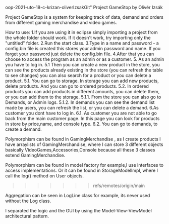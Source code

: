  oop-2021-uto-18-c-krizan-oliverIzsakGit" Project GameStop by Olivér Izsák

Project GameStop is a system for keeping track of data, demand and orders from different gaming merchandise and video games.

How to use: 1.If you are using it in eclipse simply importing a project from the whole folder should work. If it doesn't work, try importing only the "untitled" folder. 2.Run the start class. 3.Type in a name and password - a config.bin file is created this stores your admin password and name. If you forget your password just delete the config.bin file. 4.After that you can choose to access the program as an admin or as a customer. 5. As an admin you have to log in. 5.1 Then you can create a new product in the store, you can see the products already existing in the store (you can refresh the table to see changes) you can also search for a product or you can delete a product. 5.1. You can go to storage. In storage you can add new products, delete products. And you can go to ordered products. 5.2. In ordered products you can add products in different amounts, you can delete them, or you can add them to the storage. 5.1.1. From the store you can also go to Demands, or Admin logs. 5.1.2. In demands you can see the demand list made by users, you can refresh the list, or you can delete a demand. 6.As customer you dont have to log in. 6.1. As customer you are not able to go back from the main customer page. In this page you can look for products in store by price,name, and console type. 6.2. You can go to demands, to create a demand.

Polymorphism can be found in GamingMerchandise , as I create products I have arraylists of GamingMerchandise, where I can store 3 different objects basically VideoGames,Accessories,Console because all these 3 classes extend GamingMerchandise.

Polymorphism can be found in model factory for example,I use interfaces to access implementations.
Or it can be found in StorageModelImpl, where I call the log() method on User objects.
>>>>>>> refs/remotes/origin/main

Aggregation can be seen in LogLine class for example, its never used without the Log class.

I separated the logic and the GUI by using the Model-View-ViewModel architectural pattern.